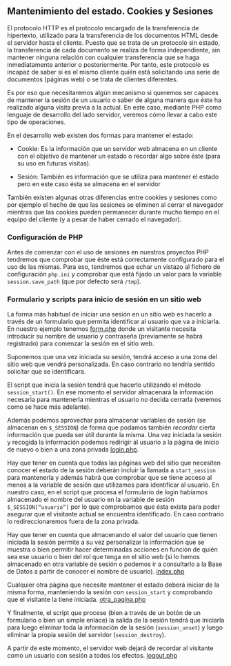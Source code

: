 ﻿
## Mantenimiento del estado. Cookies y Sesiones

El protocolo HTTP es el protocolo encargado de la transferencia de hipertexto, utilizado para la transferencia de los documentos  HTML  desde el servidor hasta el cliente. Puesto que se trata de un protocolo sin estado, la transferencia de cada documento se realiza de forma independiente, sin mantener ninguna relación con cualquier transferencia que se haga inmediatamente anterior o posteriormente. Por tanto, este protocolo es incapaz de saber si es el mismo cliente quién está solicitando una serie de documentos (páginas web) o se trata de clientes diferentes.

Es por eso que necesitaremos algún mecanismo si queremos ser capaces de mantener la sesión de un usuario o saber de alguna manera que éste ha realizado alguna visita previa a la actual. En este caso, mediante PHP como lenguaje de desarrollo del lado servidor, veremos cómo llevar a cabo este tipo de operaciones.

En el desarrollo web existen dos formas para mantener el estado:

-   Cookie: Es la información que un servidor web almacena en un cliente con el objetivo de mantener un estado o recordar algo sobre éste (para su uso en futuras visitas).
    
-   Sesión: También es información que se utiliza para mantener el estado pero en este caso ésta se almacena en el servidor
    

También existen algunas otras diferencias entre cookies y sesiones como por ejemplo el hecho de que las sesiones se eliminen al cerrar el navegador mientras que las cookies pueden permanecer durante mucho tiempo en el equipo del cliente (y a pesar de haber cerrado el navegador).

### Configuración de PHP

Antes de comenzar con el uso de sesiones en nuestros proyectos PHP tendremos que comprobar que éste está correctamente configurado para el uso de las mismas. Para eso, tendremos que echar un vistazo al fichero de configuración  `php.ini`  y comprobar que está fijado un valor para la variable  `session.save_path`  (que por defecto será  `/tmp`).


### Formulario y scripts para inicio de sesión en un sitio web

La forma más habitual de iniciar una sesión en un sitio web es hacerlo a través de un formulario que permita identificar al usuario que va a iniciarla. En nuestro ejemplo tenemos [form.php](form.php) donde un visitante necesita introducir su nombre de usuario y contraseña (previamente se habrá registrado) para comenzar la sesión en el sitio web.

Suponemos que una vez iniciada su sesión, tendrá acceso a una zona del sitio web que vendrá personalizada. En caso contrario no tendría sentido solicitar que se identificara.

El script que inicia la sesión tendrá que hacerlo utilizando el método  `session_start()`. En ese momento el servidor almacenará la información necesaria para mantenerla mientras el usuario no decida cerrarla (veremos como se hace más adelante).

Además podemos aprovechar para almacenar variables de sesión (se almacenan en  `$_SESSION`) de forma que podamos también  _recordar_  cierta información que pueda ser útil durante la misma. Una vez iniciada la sesión y recogida la información podemos redirigir al usuario a la página de inicio de nuevo o bien a una zona privada [login.php](login.php).


Hay que tener en cuenta que todas las páginas web del sitio que necesiten conocer el estado de la sesión deberán incluir la llamada a  `start_session`  para mantenerla y además habrá que comprobar que se tiene acceso al menos a la variable de sesión que utilizamos para identificar al usuario. En nuestro caso, en el script que procesa el formulario de login habíamos almacenado el nombre del usuario en la variable de sesión  `$_SESSION[“usuario”]`  por lo que comprobamos que ésta exista para poder asegurar que el visitante actual se encuentra identificado. En caso contrario lo redireccionaremos fuera de la zona privada.

Hay que tener en cuenta que almacenando el valor del usuario que tienen iniciada la sesión permite a su vez personalizar la información que se muestra o bien permitir hacer determinadas acciones en función de quién sea ese usuario o bien del rol que tenga en el sitio web (si lo hemos almacenado en otra variable de sesión o podemos ir a consultarlo a la Base de Datos a partir de conocer el nombre de usuario).
[index.php](index.php)

Cualquier otra página que necesite mantener el estado deberá iniciar de la misma forma, manteniendo la sesión con  `session_start`  y comprobando que el visitante la tiene iniciada.
[otra_pagina.php](otra_pagina.php)

Y finalmente, el script que procese (bien a través de un botón de un formulario o bien un simple enlace) la salida de la sesión tendrá que iniciarla para luego eliminar toda la información de la sesión (`session_unset`) y luego eliminar la propia sesión del servidor (`session_destroy`).

A partir de este momento, el servidor web dejará de recordar al visitante como un usuario con sesión a todos los efectos.
[logout.php](logout.php)

